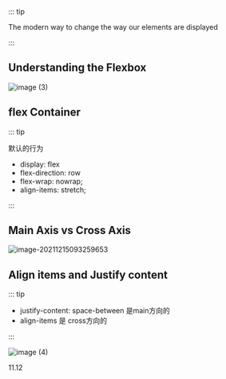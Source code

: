 ::: tip

The modern way to change the way our elements are displayed

:::

## Understanding the Flexbox

![image (3)](https://gitee.com/q10viking/PictureRepos/raw/master/images//202112150857259.jpg)



## flex Container

::: tip

默认的行为

- display: flex
- flex-direction: row
- flex-wrap: nowrap;
- align-items: stretch;

:::



## Main Axis vs Cross Axis





![image-20211215093259653](https://gitee.com/q10viking/PictureRepos/raw/master/images//202112150933745.png)

## Align items and Justify content

::: tip

- justify-content: space-between  是main方向的
- align-items  是 cross方向的

:::

![image (4)](https://gitee.com/q10viking/PictureRepos/raw/master/images//202112150954144.jpg)



11.12